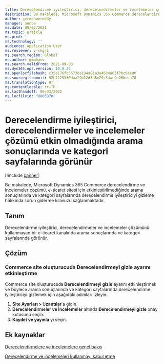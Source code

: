```yaml
---
title: Derecelendirme iyileştirici, derecelendirmeler ve incelemeler çözümü etkin olmadığında arama sonuçlarında ve kategori sayfalarında görünür
description: Bu makalede, Microsoft Dynamics 365 Commerce derecelendirme ve incelemeler çözümü, e-ticaret sitesi için etkinleştirilmediğinde arama sonuçlarında ve kategori sayfalarında derecelendirme iyileştiriciyi gizleme hakkında sorun giderme kılavuzu sağlanmaktadır.
author: gvrmohanreddy
manager: annbe
ms.date: 09/02/2021
ms.topic: article
ms.prod: ''
ms.technology: ''
audience: Application User
ms.reviewer: v-chgri
ms.search.region: Global
ms.author: gmohanv
ms.search.validFrom: 2021-09-03
ms.dyn365.ops.version: 10.0.22
ms.openlocfilehash: c35e176fc5673de194a81a3a4694a83f7bc9aa00
ms.sourcegitcommit: 52b7225350daa29b1263d8e29c54ac9e20bcca70
ms.translationtype: HT
ms.contentlocale: tr-TR
ms.lasthandoff: 06/03/2022
ms.locfileid: "8885070"
---
```

# <a name="ratings-refiner-appears-on-search-results-and-category-pages-when-the-ratings-and-reviews-solution-isnt-enabled"></a>Derecelendirme iyileştirici, derecelendirmeler ve incelemeler çözümü etkin olmadığında arama sonuçlarında ve kategori sayfalarında görünür

[!include [banner](../includes/banner.md)]

Bu makalede, Microsoft Dynamics 365 Commerce derecelendirme ve incelemeler çözümü, e-ticaret sitesi için etkinleştirilmediğinde arama sonuçlarında ve kategori sayfalarında derecelendirme iyileştiriciyi gizleme hakkında sorun giderme kılavuzu sağlanmaktadır.

## <a name="description"></a>Tanım

Derecelendirme iyileştirici, derecelendirmeler ve incelemeler çözümünü kullanmayan bir e-ticaret kanalında arama sonuçlarında ve kategori sayfalarında görünür.

## <a name="resolution"></a>Çözüm

### <a name="enable-the-hide-rating-setting-in-commerce-site-builder"></a>Commerce site oluşturucuda Derecelendirmeyi gizle ayarını etkinleştirme

Commerce site oluşturucuda **Derecelendirmeyi gizle** ayarını etkinleştirmek ve böylece arama sonuçlarında ve kategori sayfalarında derecelendirme iyileştiriciyi gizlemek için aşağıdaki adımları izleyin.

1. **Site Ayarları \> Uzantılar**'a gidin.
1. **Derecelendirmeler ve İncelemeler** altında **Derecelendirmeyi gizle** onay kutusunu seçin.
1. **Kaydet ve yayınla** yı seçin.

## <a name="additional-resources"></a>Ek kaynaklar

[Derecelendirmelere ve incelemelere genel bakış](../ratings-reviews-overview.md)

[Derecelendirme ve incelemeleri kullanmayı kabul etme](../opt-in-ratings-reviews.md)
